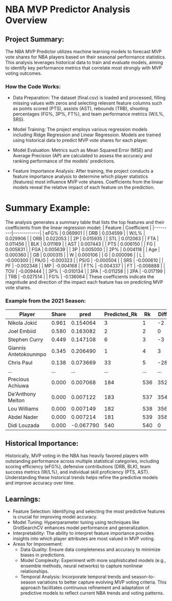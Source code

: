 # NBA MVP Predictor Analysis Overview

## Project Summary:
The NBA MVP Predictor utilizes machine learning models to forecast MVP vote shares for NBA players based on their seasonal performance statistics. This analysis leverages historical data to train and evaluate models, aiming to identify key performance metrics that correlate most strongly with MVP voting outcomes.

### How the Code Works:

* Data Preparation: The dataset (final.csv) is loaded and processed, filling missing values with zeros and selecting relevant feature columns such as points scored (PTS), assists (AST), rebounds (TRB), shooting percentages (FG%, 3P%, FT%), and team performance metrics (W/L%, SRS).

* Model Training: The project employs various regression models including Ridge Regression and Linear Regression. Models are trained using historical data to predict MVP vote shares for each player.

* Model Evaluation: Metrics such as Mean Squared Error (MSE) and Average Precision (AP) are calculated to assess the accuracy and ranking performance of the models' predictions.

* Feature Importance Analysis: After training, the project conducts a feature importance analysis to determine which player statistics (features) most influence MVP vote shares. Coefficients from the linear models reveal the relative impact of each feature on the prediction.

# Summary Example:
The analysis generates a summary table that lists the top features and their coefficients from the linear regression model:
| Feature | Coefficient |
|---------|-------------|
| eFG%    | 0.069901    |
| DRB     | 0.034599    |
| W/L%    | 0.029906    |
| ORB     | 0.022053    |
| 2P      | 0.015935    |
| STL     | 0.012063    |
| FTA     | 0.011456    |
| BLK     | 0.011169    |
| AST     | 0.007443    |
| PTS     | 0.006150    |
| FG      | 0.005831    |
| FGA     | 0.005639    |
| 3P      | 0.005000    |
| 2P%     | 0.004118    |
| Age     | 0.000360    |
| GB      | 0.000315    |
| W       | 0.000106    |
| G       | 0.000096    |
| L       | -0.000300   |
| PA/G    | -0.000323   |
| PS/G    | -0.000504   |
| SRS     | -0.000610   |
| PF      | -0.002348   |
| MP      | -0.004168   |
| FT%     | -0.004337   |
| FT      | -0.006888   |
| TOV     | -0.009444   |
| 3P%     | -0.010134   |
| 3PA     | -0.011258   |
| 2PA     | -0.017199   |
| TRB     | -0.027514   |
| FG%     | -0.136064   |
These coefficients indicate the magnitude and direction of the impact each feature has on predicting MVP vote shares.

### Example from the 2021 Season:

| Player                | Share | pred      | Predicted_Rk | Rk  | Diff |
|-----------------------|-------|-----------|--------------|-----|------|
| Nikola Jokić          | 0.961 | 0.154064  | 3            | 1   | -2   |
| Joel Embiid           | 0.580 | 0.163082  | 2            | 2   | 0    |
| Stephen Curry         | 0.449 | 0.147108  | 6            | 3   | -3   |
| Giannis Antetokounmpo | 0.345 | 0.206490  | 1            | 4   | 3    |
| Chris Paul            | 0.138 | 0.073669  | 33           | 5   | -28  |
| ...                   | ...   | ...       | ...          | ... | ...  |
| Precious Achiuwa      | 0.000 | 0.007068  | 184          | 536 | 352  |
| De'Anthony Melton     | 0.000 | 0.007122  | 183          | 537 | 354  |
| Lou Williams          | 0.000 | 0.007149  | 182          | 538 | 356  |
| Abdel Nader           | 0.000 | 0.007214  | 181          | 539 | 358  |
| Didi Louzada          | 0.000 | -0.067790 | 540          | 540 | 0    |




## Historical Importance:
Historically, MVP voting in the NBA has heavily favored players with outstanding performance across multiple statistical categories, including scoring efficiency (eFG%), defensive contributions (DRB, BLK), team success metrics (W/L%), and individual skill proficiency (PTS, AST). Understanding these historical trends helps refine the predictive models and improve accuracy over time.

## Learnings:

* Feature Selection: Identifying and selecting the most predictive features is crucial for improving model accuracy.
* Model Tuning: Hyperparameter tuning using techniques like GridSearchCV enhances model performance and generalization.
* Interpretability: The ability to interpret feature importance provides insights into which player attributes are most valued in MVP voting.
* Areas for Improvement:
    * Data Quality: Ensure data completeness and accuracy to minimize biases in predictions.
    * Model Complexity: Experiment with more sophisticated models (e.g., ensemble methods, neural networks) to capture nonlinear relationships.
    * Temporal Analysis: Incorporate temporal trends and season-to-season variations to better capture evolving MVP voting criteria.
This approach facilitates continuous refinement and adaptation of predictive models to reflect current NBA trends and voting patterns.
